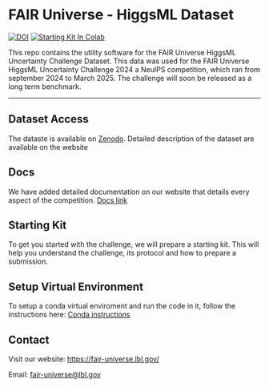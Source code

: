 # FAIR Universe - HiggsML Dataset

[![DOI](https://zenodo.org/badge/DOI/10.5281/zenodo.15131565.svg)](https://doi.org/10.5281/zenodo.15131565) [![Starting Kit In Colab](https://colab.research.google.com/assets/colab-badge.svg)](https://colab.research.google.com/github/FAIR-Universe/FAIR_Universe_dataset/blob/main/StartingKit_HiggsML_Dataset.ipynb)

This repo contains the utility software for the FAIR Universe HiggsML Uncertainty Challenge Dataset. This data was used for the FAIR Universe HiggsML Uncertainty Challenge 2024 a NeuIPS competition, which ran from september 2024 to March 2025. The challenge will soon be released as a long term benchmark.

***

## Dataset Access
The dataste is available on  [Zenodo](https://zenodo.org/records/15131565). Detailed description of the dataset are available on the website

## Docs
We have added detailed documentation on our website that details every aspect of the competition. 
[Docs link](https://fair-universe.lbl.gov/docs/) 

## Starting Kit
To get you started with the challenge, we will prepare a starting kit. This will help you understand the challenge, its protocol and how to prepare a submission.

## Setup Virtual Environment
To setup a conda virtual enviroment and run the code in it, follow the instructions here: [Conda instructions](conda/README.md)

## Contact
Visit our website: https://fair-universe.lbl.gov/

Email: fair-universe@lbl.gov
